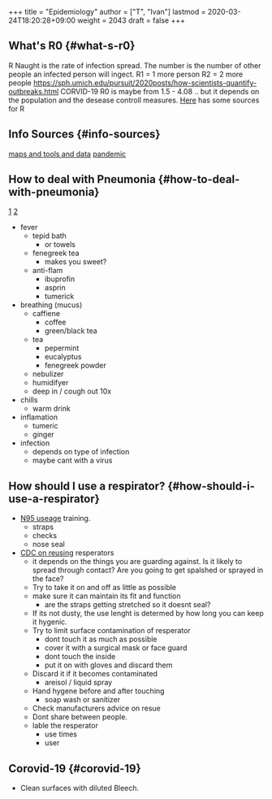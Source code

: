 +++
title = "Epidemiology"
author = ["T", "Ivan"]
lastmod = 2020-03-24T18:20:28+09:00
weight = 2043
draft = false
+++

## What's R0 {#what-s-r0}

R Naught is the rate of infection spread. The number is the number
of other people an infected person will ingect.
R1 = 1 more person
R2 = 2 more people
<https://sph.umich.edu/pursuit/2020posts/how-scientists-quantify-outbreaks.html>
CORVID-19 R0 is maybe from 1.5 - 4.08 .. but it depends on the
population and the desease controll measures.
[Here](https://github.com/midas-network/COVID-19/tree/master/parameter_estimates/2019_novel_coronavirus#effective-reproduction-number) has some sources for R


## Info Sources {#info-sources}

[maps and tools and data](https://github.com/midas-network/COVID-19/wiki/Software-Tools#visualization)
[pandemic](https://virologydownunder.com/past-time-to-tell-the-public-it-will-probably-go-pandemic-and-we-should-all-prepare-now/)


## How to deal with Pneumonia {#how-to-deal-with-pneumonia}

[1](https://www.verywellhealth.com/pneumonia-treatments-770681) [2](https://www.medicalnewstoday.com/articles/320881)

-   fever
    -   tepid bath
        -   or towels
    -   fenegreek tea
        -   makes you sweet?
    -   anti-flam
        -   ibuprofin
        -   asprin
        -   tumerick
-   breathing (mucus)
    -   caffiene
        -   coffee
        -   green/black tea
    -   tea
        -   pepermint
        -   eucalyptus
        -   fenegreek powder
    -   nebulizer
    -   humidifyer
    -   deep in / cough out 10x
-   chills
    -   warm drink
-   inflamation
    -   tumeric
    -   ginger
-   infection
    -   depends on type of infection
    -   maybe cant with a virus


## How should I use a respirator? {#how-should-i-use-a-respirator}

-   [N95 useage](https://www.bu.edu/ehs/files/2014/08/N95-Respirators-Training.pdf) training.
    -   straps
    -   checks
    -   nose seal
-   [CDC on reusing](https://www.cdc.gov/niosh/topics/hcwcontrols/recommendedguidanceextuse.html) resperators
    -   it depends on the things you are guarding against. Is it
        likely to spread through contact? Are you going to get
        spalshed or sprayed in the face?
    -   Try to take it on and off as little as possible
    -   make sure it can maintain its fit and function
        -   are the straps getting stretched so it doesnt seal?
    -   If its not dusty, the use lenght is determed by how long you
        can keep it hygenic.
    -   Try to limit surface contamination of resperator
        -   dont touch it as much as possible
        -   cover it with a surgical mask or face guard
        -   dont touch the inside
        -   put it on with gloves and discard them
    -   Discard it if it becomes contaminated
        -   areisol / liquid spray
    -   Hand hygene before and after touching
        -   soap wash or sanitizer
    -   Check manufacturers advice on resue
    -   Dont share between people.
    -   lable the resperator
        -   use times
        -   user


## Corovid-19 {#corovid-19}

-   Clean surfaces with diluted Bleech.
